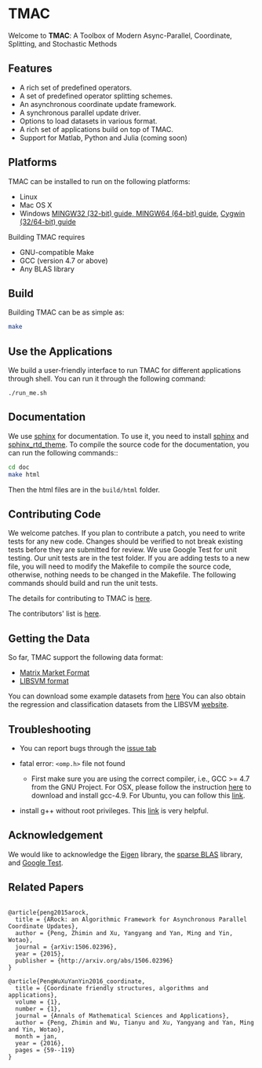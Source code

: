 # TMAC

Welcome to **TMAC**: A Toolbox of Modern Async-Parallel, Coordinate, Splitting, and Stochastic Methods


## Features

   * A rich set of predefined operators.
   * A set of predefined operator splitting schemes.
   * An asynchronous coordinate update framework.
   * A synchronous parallel update driver.
   * Options to load datasets in various format.
   * A rich set of applications build on top of TMAC.
   * Support for Matlab, Python and Julia (coming soon)


## Platforms
TMAC can be installed to run on the following platforms:

   * Linux
   * Mac OS X
   * Windows [MINGW32 (32-bit) guide, ](http://www.math.ucla.edu/~wotaoyin/software/tmac_windows_installation_mingw32.html) [MINGW64 (64-bit) guide,](http://www.math.ucla.edu/~wotaoyin/software/tmac_windows_installation_mingw64.html)  [Cygwin (32/64-bit) guide](http://www.math.ucla.edu/~wotaoyin/software/tmac_windows_installation_cygwin.html)

Building TMAC requires  

   * GNU-compatible Make
   * GCC (version 4.7 or above)
   * Any BLAS library

## Build

Building TMAC can be as simple as:

```bash
make
```


## Use the Applications

We build a user-friendly interface to run TMAC for different applications through shell. You can run it through the following command:

```
./run_me.sh
```

## Documentation

We use [sphinx](http://www.sphinx-doc.org/en/stable/) for documentation. To use it, you need to install [sphinx](http://www.sphinx-doc.org/en/stable/install.html)
 and [sphinx_rtd_theme](https://github.com/snide/sphinx_rtd_theme). To compile the source code for the documentation, you can run the following commands::

```bash
cd doc
make html
```

Then the html files are in the ```build/html``` folder.


## Contributing Code
We welcome patches. If you plan to contribute a patch, you need to write tests for any new code. Changes should be verified to not
break existing tests before they are submitted for review. We use Google Test for unit testing. Our unit tests are in the test folder.
If you are adding tests to a new file, you will need to modify the Makefile to compile the source code, otherwise, nothing needs to be
changed in the Makefile. The following commands should build and run the unit tests.

The details for contributing to TMAC is [here](https://github.com/uclaopt/TMAC/blob/master/doc/source/contribute.rst).

The contributors' list is [here](https://github.com/uclaopt/TMAC/blob/master/CONTRIBUTORS.md).



## Getting the Data

So far, TMAC support the following data format:
   * [Matrix Market Format](http://math.nist.gov/MatrixMarket/formats.html#MMformat)
   * [LIBSVM format](https://www.csie.ntu.edu.tw/~cjlin/libsvmtools/datasets/)

You can download some example datasets from [here](https://github.com/uclaopt/datasets)
You can also obtain the regression and classification datasets from the LIBSVM [website](https://www.csie.ntu.edu.tw/~cjlin/libsvmtools/datasets/).



## Troubleshooting

* You can report bugs through the [issue tab](https://github.com/uclaopt/TMAC/issues/new)

* fatal error: ```<omp.h>``` file not found
  * First make sure you are using the correct compiler, i.e., GCC >= 4.7 from the GNU Project. For OSX,
  please follow the instruction [here](http://stackoverflow.com/questions/20340117/omp-h-library-isnt-found-in-the-gcc-version-4-2-1-in-mavericks) to download and install gcc-4.9.
  For Ubuntu, you can follow this [link](http://askubuntu.com/questions/428198/getting-installing-gcc-g-4-9-on-ubuntu).

* install g++ without root privileges. This [link](http://luiarthur.github.io/gccinstall) is very helpful.

## Acknowledgement

We would like to acknowledge the [Eigen](http://eigen.tuxfamily.org/index.php?title=Main_Page) library, the [sparse BLAS](http://math.nist.gov/spblas/) library, and
[Google Test](https://github.com/google/googletest).


## Related Papers

```

@article{peng2015arock,
  title = {ARock: an Algorithmic Framework for Asynchronous Parallel Coordinate Updates},
  author = {Peng, Zhimin and Xu, Yangyang and Yan, Ming and Yin, Wotao},
  journal = {arXiv:1506.02396},
  year = {2015},
  publisher = {http://arxiv.org/abs/1506.02396}
}

@article{PengWuXuYanYin2016_coordinate,
  title = {Coordinate friendly structures, algorithms and applications},
  volume = {1},
  number = {1},
  journal = {Annals of Mathematical Sciences and Applications},
  author = {Peng, Zhimin and Wu, Tianyu and Xu, Yangyang and Yan, Ming and Yin, Wotao},
  month = jan,
  year = {2016},
  pages = {59--119}
}

```
